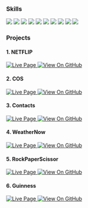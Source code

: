 ### Skills
<div>
	<img src="https://img.shields.io/badge/JavaScript-F7DF1E?style=for-the-badge&logo=javascript&logoColor=black">
	<img src="https://img.shields.io/badge/React-61DAFB?style=for-the-badge&logo=react&logoColor=black">
	<img src="https://img.shields.io/badge/React Query-FF4154?style=for-the-badge&logo=reactquery&logoColor=white">
	<img src="https://img.shields.io/badge/Redux-764ABC?style=for-the-badge&logo=redux&logoColor=white">
	<img src="https://img.shields.io/badge/Redux Thunk-76B83F?style=for-the-badge&logo=redux&logoColor=white">
	<img src="https://img.shields.io/badge/React Router-CA4245?style=for-the-badge&logo=reactrouter&logoColor=white">
	<img src="https://img.shields.io/badge/Json Server-000000?style=for-the-badge&logo=json&logoColor=white">
	<img src="https://img.shields.io/badge/Bootstrap-7952B3?style=for-the-badge&logo=bootstrap&logoColor=white">
	<img src="https://img.shields.io/badge/CSS-1572B6?style=for-the-badge&logo=css3&logoColor=white"> 
	<img src="https://img.shields.io/badge/API Call-E3695F?style=for-the-badge&logoColor=white">   
</div>

### Projects

<div>
  <div class="item">
    <h4>1. NETFLIP</h4>
    <a href="https://netflip-syr.netlify.app/" target="_blank" rel="noopener noreferrer">
      <img src="https://img.shields.io/badge/Live%20Page-c5150c?style=for-the-badge&logoColor=black" alt="Live Page">
    </a>  
    <a href="https://github.com/seongyurim/netflip-streaming-app-2024" target="_blank" rel="noopener noreferrer">
      <img src="https://img.shields.io/badge/View%20On%20GitHub-DC736D?style=for-the-badge&logoColor=black" alt="View On GitHub">
    </a>
  </div>
  
  <div class="item">
    <h4>2. COS</h4>
    <a href="https://cos-syr.netlify.app/" target="_blank" rel="noopener noreferrer">
      <img src="https://img.shields.io/badge/Live%20Page-0f0f0f?style=for-the-badge&logoColor=black" alt="Live Page">
    </a>  
    <a href="https://github.com/seongyurim/netflip-streaming-app-2024" target="_blank" rel="noopener noreferrer">
      <img src="https://img.shields.io/badge/View%20On%20GitHub-6F6F6F?style=for-the-badge&logoColor=black" alt="View On GitHub">
    </a>
  </div>

  <div class="item">
    <h4>3. Contacts</h4>
    <a href="https://seongyurim.github.io/contacts-redux-2024/" target="_blank" rel="noopener noreferrer">
      <img src="https://img.shields.io/badge/Live%20Page-06402b?style=for-the-badge&logoColor=black" alt="Live Page">
    </a>  
    <a href="https://github.com/seongyurim/contacts-redux-2024" target="_blank" rel="noopener noreferrer">
      <img src="https://img.shields.io/badge/View%20On%20GitHub-6A8C80?style=for-the-badge&logoColor=black" alt="View On GitHub">
    </a>
  </div>

  <div class="item">
    <h4>4. WeatherNow</h4>
    <a href="https://seongyurim.github.io/weather-app-2024/" target="_blank" rel="noopener noreferrer">
      <img src="https://img.shields.io/badge/Live%20Page-e75906?style=for-the-badge&logoColor=black" alt="Live Page">
    </a>  
    <a href="https://github.com/seongyurim/weather-app-2024" target="_blank" rel="noopener noreferrer">
      <img src="https://img.shields.io/badge/View%20On%20GitHub-F19B6A?style=for-the-badge&logoColor=black" alt="View On GitHub">
    </a>
  </div>

  <div class="item">
    <h4>5. RockPaperScissor</h4>
    <a href="https://seongyurim.github.io/rock-paper-scissors-2024/" target="_blank" rel="noopener noreferrer">
      <img src="https://img.shields.io/badge/Live%20Page-1e235a?style=for-the-badge&logoColor=black" alt="Live Page">
    </a>  
    <a href="https://github.com/seongyurim/rock-paper-scissors-2024" target="_blank" rel="noopener noreferrer">
      <img src="https://img.shields.io/badge/View%20On%20GitHub-787B9C?style=for-the-badge&logoColor=black" alt="View On GitHub">
    </a>
  </div>

  <div class="item">
    <h4>6. Guinness</h4>
    <a href="https://guinness-syr.netlify.app/" target="_blank" rel="noopener noreferrer">
      <img src="https://img.shields.io/badge/Live%20Page-341e11?style=for-the-badge&logoColor=black" alt="Live Page">
    </a>  
    <a href="https://github.com/seongyurim/guinness-js-2023" target="_blank" rel="noopener noreferrer">
      <img src="https://img.shields.io/badge/View%20On%20GitHub-857870?style=for-the-badge&logoColor=black" alt="View On GitHub">
    </a>
  </div>
  
</div>
